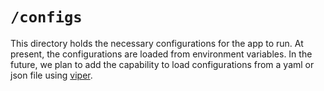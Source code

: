# `/configs`

This directory holds the necessary configurations for the app to run. At present, the configurations are loaded from environment variables. In the future, we plan to add the capability to load configurations from a yaml or json file using [viper](https://github.com/spf13/viper).
